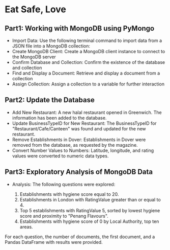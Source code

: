 # Eat Safe, Love
## Part1: Working with MongoDB using PyMongo

- Import Data: Use the following terminal command to import data from a JSON file into a MongoDB collection:
- Create MongoDB Client: Create a MongoDB client instance to connect to the MongoDB server
- Confirm Database and Collection: Confirm the existence of the database and collection
- Find and Display a Document: Retrieve and display a document from a collection
- Assign Collection: Assign a collection to a variable for further interaction

## Part2: Update the Database

- Add New Restaurant: A new halal restaurant opened in Greenwich. The information has been added to the database.
- Update BusinessTypeID for New Restaurant: The BusinessTypeID for "Restaurant/Cafe/Canteen" was found and updated for the new restaurant.
- Remove Establishments in Dover: Establishments in Dover were removed from the database, as requested by the magazine.
- Convert Number Values to Numbers: Latitude, longitude, and rating values were converted to numeric data types.

## Part3: Exploratory Analysis of MongoDB Data
- Analysis: The following questions were explored:

    1. Establishments with hygiene score equal to 20.
    2. Establishments in London with RatingValue greater than or equal to 4.
    3. Top 5 establishments with RatingValue 5, sorted by lowest hygiene score and proximity to "Penang Flavours".
    4. Establishments with hygiene score of 0 by Local Authority, top ten areas.
    
For each question, the number of documents, the first document, and a Pandas DataFrame with results were provided.
